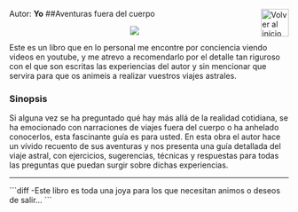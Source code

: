 Autor: **Yo**
<a href="https://github.com/Ocul-LB/Projecto-LB/wiki"><img align="right" alt="Volver al inicio" title="Volver al inicio " src="https://i.imgur.com/GodtzYG.png" width=50></a>
##Aventuras fuera del cuerpo
<p align="center"><img src="https://i.imgur.com/EhOZKzR.png"></p>

Este es un libro que en lo personal me encontre por conciencia viendo videos en youtube, y me atrevo a recomendarlo por el detalle tan riguroso con el que son escritas las experiencias del autor y sin mencionar que servira para que os animeis a realizar vuestros viajes astrales.

### Sinopsis

Si alguna vez se ha preguntado qué hay más allá de la realidad cotidiana, se ha emocionado con narraciones de viajes fuera del cuerpo o ha anhelado conocerlos, esta fascinante guía es para usted. En esta obra el autor hace un vívido recuento de sus aventuras y nos presenta una guía detallada del viaje astral, con ejercicios, sugerencias, técnicas y respuestas para todas las preguntas que puedan surgir sobre dichas experiencias.
<hr/>
```diff
-Este libro es toda una joya para los que necesitan animos o deseos de salir...
```
